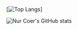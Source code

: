 

[![Top Langs](https://github-readme-stats.vercel.app/api/top-langs/?username=nurcoer&layout=compact)]

![Nur Coer's GitHub stats](https://github-readme-stats.vercel.app/api?username=nurcoer&show_icons=true&theme=tokyonight)
